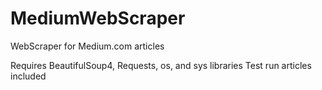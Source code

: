 # MediumWebScraper
WebScraper for Medium.com articles

Requires BeautifulSoup4, Requests, os, and sys libraries
Test run articles included
